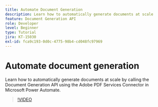 ```yaml
---
title: Automate Document Generation
description: Learn how to automatically generate documents at scale
feature: Document Generation API
role: Developer
level: Beginner
type: Tutorial
jira: KT-15030
exl-id: fca9c193-0d0c-4775-98b4-cd048fc97969
---
```

# Automate document generation

Learn how to automatically generate documents at scale by calling the Document Generation API using the Adobe PDF Services Connector in Microsoft Power Automate.

>[!VIDEO](https://video.tv.adobe.com/v/3428227?hidetitle=true)

